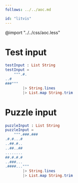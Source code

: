 ```yaml
---
follows: ../../aoc.md

id: "litvis"
---
```


@import "../../css/aoc.less"

# Test input

```elm {r}
testInput : List String
testInput =
    """.#.
..#
###"""
        |> String.lines
        |> List.map String.trim
```

# Puzzle input

```elm {r}
puzzleInput : List String
puzzleInput =
    """.###.###
.#.#...#
..##.#..
..##..##
........
##.#.#.#
..###...
.####..."""
        |> String.lines
        |> List.map String.trim
```
